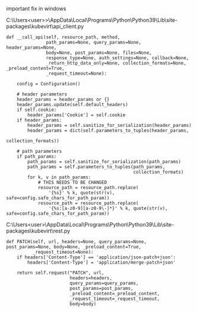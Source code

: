 important fix in windows

C:\Users\<user>>\AppData\Local\Programs\Python\Python39\Lib\site-packages\kubevirt\api_client.py

    def __call_api(self, resource_path, method,
                   path_params=None, query_params=None, header_params=None,
                   body=None, post_params=None, files=None,
                   response_type=None, auth_settings=None, callback=None,
                   _return_http_data_only=None, collection_formats=None, _preload_content=True,
                   _request_timeout=None):

        config = Configuration()

        # header parameters
        header_params = header_params or {}
        header_params.update(self.default_headers)
        if self.cookie:
            header_params['Cookie'] = self.cookie
        if header_params:
            header_params = self.sanitize_for_serialization(header_params)
            header_params = dict(self.parameters_to_tuples(header_params,
                                                           collection_formats))

        # path parameters
        if path_params:
            path_params = self.sanitize_for_serialization(path_params)
            path_params = self.parameters_to_tuples(path_params,
                                                    collection_formats)
            for k, v in path_params:
                # THIS NEEDS TO BE CHANGED
                resource_path = resource_path.replace(
                    '{%s}' % k, quote(str(v), safe=config.safe_chars_for_path_param))
                resource_path = resource_path.replace(
                    '{%s:[a-z0-9][a-z0-9\-]*}' % k, quote(str(v), safe=config.safe_chars_for_path_param))

C:\Users\<user>\AppData\Local\Programs\Python\Python39\Lib\site-packages\kubevirt\rest.py

    def PATCH(self, url, headers=None, query_params=None, post_params=None, body=None, _preload_content=True,
              _request_timeout=None):
        if headers['Content-Type'] == 'application/json-patch+json':
            headers['Content-Type'] = 'application/merge-patch+json'

        return self.request("PATCH", url,
                            headers=headers,
                            query_params=query_params,
                            post_params=post_params,
                            _preload_content=_preload_content,
                            _request_timeout=_request_timeout,
                            body=body)
